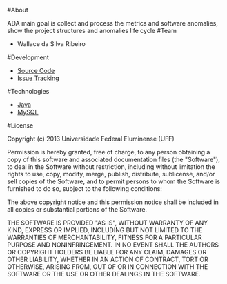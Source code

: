 #About

ADA main goal is collect and process the metrics and software anomalies, show the project structures and anomalies life cycle
#Team

* Wallace da Silva Ribeiro


#Development

* [Source Code](https://github.com/gems-uff/ada)
* [Issue Tracking](https://github.com/gems-uff/ada/issues)

#Technologies

* [Java](https://www.java.com/)
* [MySQL](http://www.mysql.com/)


#License

Copyright (c) 2013 Universidade Federal Fluminense (UFF)  
  
Permission is hereby granted, free of charge, to any person obtaining a copy
of this software and associated documentation files (the "Software"), to deal
in the Software without restriction, including without limitation the rights
to use, copy, modify, merge, publish, distribute, sublicense, and/or sell
copies of the Software, and to permit persons to whom the Software is
furnished to do so, subject to the following conditions:  
  
The above copyright notice and this permission notice shall be included in
all copies or substantial portions of the Software.  
  
THE SOFTWARE IS PROVIDED "AS IS", WITHOUT WARRANTY OF ANY KIND, EXPRESS OR
IMPLIED, INCLUDING BUT NOT LIMITED TO THE WARRANTIES OF MERCHANTABILITY,
FITNESS FOR A PARTICULAR PURPOSE AND NONINFRINGEMENT. IN NO EVENT SHALL THE
AUTHORS OR COPYRIGHT HOLDERS BE LIABLE FOR ANY CLAIM, DAMAGES OR OTHER
LIABILITY, WHETHER IN AN ACTION OF CONTRACT, TORT OR OTHERWISE, ARISING FROM,
OUT OF OR IN CONNECTION WITH THE SOFTWARE OR THE USE OR OTHER DEALINGS IN
THE SOFTWARE.
 

